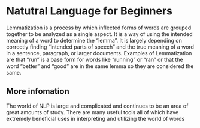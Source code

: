# Natutral Language for Beginners

Lemmatization is a process by which inflected forms of words are grouped together to be analyzed as a single aspect. 
It is a way of using the intended meaning of a word to determine the “lemma”. It is largely depending on correctly 
finding “intended parts of speech” and the true meaning of a word in a sentence, paragraph, or larger documents. 
Examples of Lemmatization are that “run” is a base form for words like “running” or “ran” or that the word “better” 
and “good” are in the same lemma so they are considered the same.



## More infomation

The world of NLP is large and complicated and continues to be an area of great amounts of study. 
There are many useful tools all of which have extremely beneficial uses in interpreting and utilizing the world of words
